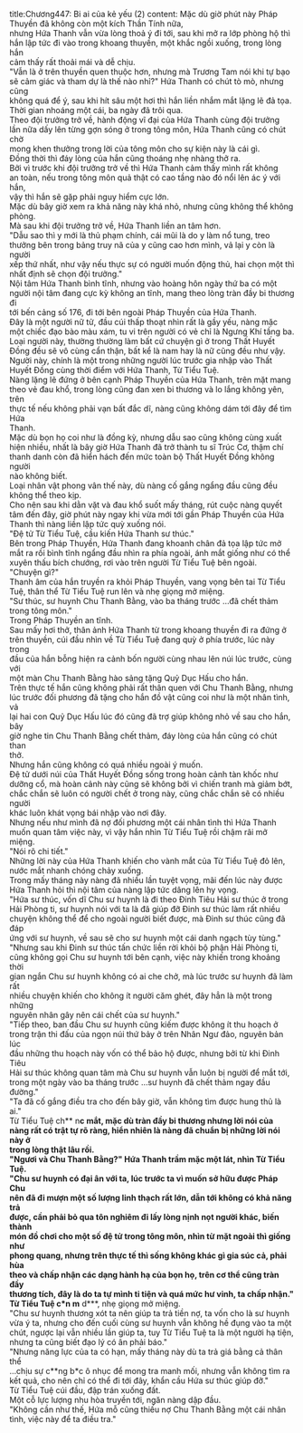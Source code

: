 title:Chương447: Bi ai của kẻ yếu (2)
content:
Mặc dù giờ phút này Pháp Thuyền đã không còn một kích Thần Tính nữa,<br>nhưng Hứa Thanh vẫn vừa lòng thoả ý đi tới, sau khi mở ra lớp phòng hộ thì<br>hắn lập tức đi vào trong khoang thuyền, một khắc ngồi xuống, trong lòng hắn<br>cảm thấy rất thoải mái và dễ chịu.<br>"Vẫn là ở trên thuyền quen thuộc hơn, nhưng mà Trương Tam nói khi tự bạo<br>sẽ cảm giác và tham dự là thế nào nhỉ?" Hứa Thanh có chút tò mò, nhưng cũng<br>không quá để ý, sau khi hít sâu một hơi thì hắn liền nhắm mắt lặng lẽ đả tọa.<br>Thời gian nhoáng một cái, ba ngày đã trôi qua.<br>Theo đội trưởng trở về, hành động vĩ đại của Hứa Thanh cùng đội trưởng<br>lần nữa dấy lên từng gợn sóng ở trong tông môn, Hứa Thanh cũng có chút chờ<br>mong khen thưởng trong lời của tông môn cho sự kiện này là cái gì.<br>Đồng thời thì đáy lòng của hắn cũng thoáng nhẹ nhàng thở ra.<br>Bởi vì trước khi đội trưởng trở về thì Hứa Thanh cảm thấy mình rất không<br>an toàn, nếu trong tông môn quả thật có cao tầng nào đó nổi lên ác ý với hắn,<br>vậy thì hắn sẽ gặp phải nguy hiểm cực lớn.<br>Mặc dù bây giờ xem ra khả năng này khá nhỏ, nhưng cũng không thể không<br>phòng.<br>Mà sau khi đội trưởng trở về, Hứa Thanh liền an tâm hơn.<br>"Dẫu sao thì y mới là thủ phạm chính, cái mũi là do y làm nổ tung, treo<br>thưởng bên trong bảng truy nã của y cũng cao hơn mình, vả lại y còn là người<br>xếp thứ nhất, như vậy nếu thực sự có người muốn động thủ, hai chọn một thì<br>nhất định sẽ chọn đội trưởng."<br>Nội tâm Hứa Thanh bình tĩnh, nhưng vào hoàng hôn ngày thứ ba có một<br>người nội tâm đang cực kỳ không an tĩnh, mang theo lòng tràn đầy bi thương đi<br>tới bến cảng số 176, đi tới bên ngoài Pháp Thuyền của Hứa Thanh.<br>Đây là một người nữ tử, đầu cúi thấp thoạt nhìn rất là gầy yếu, nàng mặc<br>một chiếc đạo bào màu xám, tu vi trên người có vẻ chỉ là Ngưng Khí tầng ba.<br>Loại người này, thường thường làm bất cứ chuyện gì ở trong Thất Huyết<br>Đồng đều sẽ vô cùng cẩn thận, bất kể là nam hay là nữ cũng đều như vậy.<br>Người này, chính là một trong những người lúc trước gia nhập vào Thất<br>Huyết Đồng cùng thời điểm với Hứa Thanh, Từ Tiểu Tuệ.<br>Nàng lặng lẽ đứng ở bên cạnh Pháp Thuyền của Hứa Thanh, trên mặt mang<br>theo vẻ đau khổ, trong lòng cũng đan xen bi thương và lo lắng không yên, trên<br>thực tế nếu không phải vạn bất đắc dĩ, nàng cũng không dám tới đây để tìm Hứa<br>Thanh.<br>Mặc dù bọn họ coi như là đồng kỳ, nhưng dẫu sao cũng không cùng xuất<br>hiện nhiều, nhất là bây giờ Hứa Thanh đã trở thành tu sĩ Trúc Cơ, thậm chí<br>thanh danh còn đã hiển hách đến mức toàn bộ Thất Huyết Đồng không người<br>nào không biết.<br>Loại nhân vật phong vân thế này, dù nàng cố gắng ngẩng đầu cũng đều<br>không thể theo kịp.<br>Cho nên sau khi dằn vặt và đau khổ suốt mấy tháng, rút cuộc nàng quyết<br>tâm đến đây, giờ phút này ngay khi vừa mới tới gần Pháp Thuyền của Hứa<br>Thanh thì nàng liền lập tức quỳ xuống nói.<br>"Đệ tử Từ Tiểu Tuệ, cầu kiến Hứa Thanh sư thúc."<br>Bên trong Pháp Thuyền, Hứa Thanh đang khoanh chân đả tọa lập tức mở<br>mắt ra rồi bình tĩnh ngẩng đầu nhìn ra phía ngoài, ánh mắt giống như có thể<br>xuyên thấu bích chướng, rơi vào trên người Từ Tiểu Tuệ bên ngoài.<br>"Chuyện gì?"<br>Thanh âm của hắn truyền ra khỏi Pháp Thuyền, vang vọng bên tai Từ Tiểu<br>Tuệ, thân thể Từ Tiểu Tuệ run lên và nhẹ giọng mở miệng.<br>"Sư thúc, sư huynh Chu Thanh Bằng, vào ba tháng trước …đã chết thảm<br>trong tông môn."<br>Trong Pháp Thuyền an tĩnh.<br>Sau mấy hơi thở, thân ảnh Hứa Thanh từ trong khoang thuyền đi ra đứng ở<br>trên thuyền, cúi đầu nhìn về Từ Tiểu Tuệ đang quỳ ở phía trước, lúc này trong<br>đầu của hắn bỗng hiện ra cảnh bốn người cùng nhau lên núi lúc trước, cùng với<br>một màn Chu Thanh Bằng hào sảng tặng Quỷ Dục Hấu cho hắn.<br>Trên thực tế hắn cũng không phải rất thân quen với Chu Thanh Bằng, nhưng<br>lúc trước đối phương đã tặng cho hắn đồ vật cũng coi như là một nhân tình, vả<br>lại hai con Quỷ Dục Hấu lúc đó cũng đã trợ giúp không nhỏ về sau cho hắn, bây<br>giờ nghe tin Chu Thanh Bằng chết thảm, đáy lòng của hắn cũng có chút than<br>thở.<br>Nhưng hắn cũng không có quá nhiều ngoài ý muốn.<br>Đệ tử dưới núi của Thất Huyết Đồng sống trong hoàn cảnh tàn khốc như<br>dưỡng cổ, mà hoàn cảnh này cũng sẽ không bởi vì chiến tranh mà giảm bớt,<br>chắc chắn sẽ luôn có người chết ở trong này, cũng chắc chắn sẽ có nhiều người<br>khác luôn khát vọng bái nhập vào nơi đây.<br>Nhưng nếu như mình đã nợ đối phương một cái nhân tình thì Hứa Thanh<br>muốn quan tâm việc này, vì vậy hắn nhìn Từ Tiểu Tuệ rồi chậm rãi mở miệng.<br>"Nói rõ chi tiết."<br>Những lời này của Hứa Thanh khiến cho vành mắt của Từ Tiểu Tuệ đỏ lên,<br>nước mắt nhanh chóng chảy xuống.<br>Trong mấy tháng này nàng đã nhiều lần tuyệt vọng, mãi đến lúc này được<br>Hứa Thanh hỏi thì nội tâm của nàng lập tức dâng lên hy vọng.<br>"Hứa sư thúc, vốn dĩ Chu sư huynh là đi theo Đinh Tiêu Hải sư thúc ở trong<br>Hải Phòng ti, sư huynh nói với ta là đã giúp đỡ Đinh sư thúc làm rất nhiều<br>chuyện không thể để cho ngoài người biết được, mà Đinh sư thúc cũng đã đáp<br>ứng với sư huynh, về sau sẽ cho sư huynh một cái danh ngạch tùy tùng."<br>"Nhưng sau khi Đinh sư thúc tấn chức liền rời khỏi bộ phận Hải Phòng ti,<br>cũng không gọi Chu sư huynh tới bên cạnh, việc này khiến trong khoảng thời<br>gian ngắn Chu sư huynh không có ai che chở, mà lúc trước sư huynh đã làm rất<br>nhiều chuyện khiến cho không ít người căm ghét, đây hẳn là một trong những<br>nguyên nhân gây nên cái chết của sư huynh."<br>"Tiếp theo, ban đầu Chu sư huynh cũng kiếm được không ít thu hoạch ở<br>trong trận thi đấu của ngọn núi thứ bảy ở trên Nhân Ngư đảo, nguyên bản lúc<br>đầu những thu hoạch này vốn có thể bảo hộ được, nhưng bởi từ khi Đinh Tiêu<br>Hải sư thúc không quan tâm mà Chu sư huynh vẫn luôn bị người để mắt tới,<br>trong một ngày vào ba tháng trước …sư huynh đã chết thảm ngay đầu đường."<br>"Ta đã cố gắng điều tra cho đến bây giờ, vẫn không tìm được hung thủ là<br>ai."<br>Từ Tiểu Tuệ ch** n**c mắt, mặc dù tràn đầy bi thương nhưng lời nói của<br>nàng rất có trật tự rõ ràng, hiển nhiên là nàng đã chuẩn bị những lời nói này ở<br>trong lòng thật lâu rồi.<br>"Ngươi và Chu Thanh Bằng?" Hứa Thanh trầm mặc một lát, nhìn Từ Tiểu<br>Tuệ.<br>"Chu sư huynh có đại ân với ta, lúc trước ta vì muốn sở hữu được Pháp Chu<br>nên đã đi mượn một số lượng linh thạch rất lớn, dẫn tới không có khả năng trả<br>được, cần phải bỏ qua tôn nghiêm đi lấy lòng nịnh nọt người khác, biến thành<br>món đồ chơi cho một số đệ tử trong tông môn, nhìn từ mặt ngoài thì giống như<br>phong quang, nhưng trên thực tế thì sống không khác gì gia súc cả, phải hùa<br>theo và chấp nhận các dạng hành hạ của bọn họ, trên cơ thể cũng tràn đầy<br>thương tích, đây là do ta tự mình ti tiện và quá mức hư vinh, ta chấp nhận."<br>Từ Tiểu Tuệ c*n m** d***, nhẹ giọng mở miệng.<br>"Chu sư huynh thương xót ta nên giúp ta trả tiền nợ, ta vốn cho là sư huynh<br>vừa ý ta, nhưng cho đến cuối cùng sư huynh vẫn không hề đụng vào ta một<br>chút, ngược lại vẫn nhiều lần giúp ta, tuy Từ Tiểu Tuệ ta là một người hạ tiện,<br>nhưng ta cũng biết đạo lý có ân phải báo."<br>"Nhưng năng lực của ta có hạn, mấy tháng này dù ta trả giá bằng cả thân thể<br>…chịu sự c**ng b*c ô nhục để mong tra manh mối, nhưng vẫn không tìm ra<br>kết quả, cho nên chỉ có thể đi tới đây, khẩn cầu Hứa sư thúc giúp đỡ."<br>Từ Tiểu Tuệ cúi đầu, đập trán xuống đất.<br>Một cỗ lực lượng nhu hòa truyền tới, ngăn nàng dập đầu.<br>"Không cần như thế, Hứa mỗ cũng thiếu nợ Chu Thanh Bằng một cái nhân<br>tình, việc này để ta điều tra."